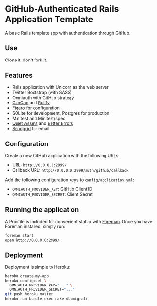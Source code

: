 # GitHub-Authenticated Rails Application Template

A basic Rails template app with authentication through GitHub.

## Use

Clone it: don't fork it.

## Features

* Rails application with Unicorn as the web server
* Twitter Bootstrap (with SASS)
* Omniauth with GitHub strategy
* [CanCan][cancan] and [Rolify][rolify]
* [Figaro][figaro] for configuration
* SQLite for development, Postgres for production
* Minitest and Minitest/spec
* [Quiet Assets][quiet] and [Better Errors][better]
* [Sendgrid][sendgrid] for email

## Configuration

Create a new GitHub application with the following URLs:

* URL: `http://0.0.0.0:2999/`
* Callback URL: `http://0.0.0.0:2999/auth/github/callback`

Add the following configuration keys to `config/application.yml`:

* `OMNIAUTH_PROVIDER_KEY`: GitHub Client ID
* `OMNIAUTH_PROVIDER_SECRET`: Client Secret

## Running the application

A Procfile is included for convenient statup with [Foreman][foreman]. Once you
have Foreman installed, simply run:

```bash
foreman start
open http://0.0.0.0:2999/
```

## Deployment

Deployment is simple to Heroku:

```bash
heroku create my-app
heroku config:set \
  OMNIAUTH_PROVIDER_KEY="..." \
  OMNIAUTH_PROVIDER_SECRET="..."
git push heroku master
heroku run bundle exec rake db:migrate
```

[foreman]: http://ddollar.github.com/foreman/
[cancan]: https://github.com/ryanb/cancan
[rolify]: https://github.com/EppO/rolify
[figaro]: https://github.com/laserlemon/figaro
[quiet]: https://github.com/evrone/quiet_assets
[better]: https://github.com/charliesome/better_errors
[sendgrid]: http://sendgrid.com/
